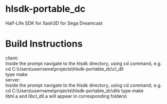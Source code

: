 # hlsdk-portable_dc
Half-Life SDK for Xash3D for Sega Dreamcast

# Build Instructions
client:\
Inside the prompt navigate to the hlsdk directory, using cd command, e.g.\
cd C:\Users\username\projects\hlsdk-portable_dc\cl_dll\
type make\
server:\
Inside the prompt navigate to the hlsdk directory, using cd command, e.g.\
cd C:\Users\username\projects\hlsdk-portable_dc\dlls
type make\
libhl.a and libcl_dll.a will appear in corresponding folders\

